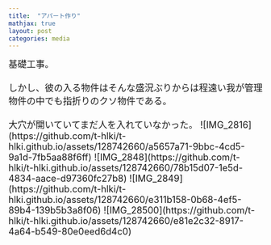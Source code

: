 ```yaml
---
title:  "アパート作り"
mathjax: true
layout: post
categories: media
---
```

<span style="font-size:large">
基礎工事。<br><br>
しかし、彼の入る物件はそんな盛況ぶりからは程遠い我が管理物件の中でも指折りのクソ物件である。<br><br>
大穴が開いていてまだ人を入れていなかった。
![IMG_2816](https://github.com/t-hlki/t-hlki.github.io/assets/128742660/a5657a71-9bbc-4cd5-9a1d-7fb5aa88f6ff)
![IMG_2848](https://github.com/t-hlki/t-hlki.github.io/assets/128742660/78b15d07-1e5d-4834-aace-d97360fc27b8)
![IMG_2849](https://github.com/t-hlki/t-hlki.github.io/assets/128742660/e311b158-0b68-4ef5-89b4-139b5b3a8f06)
![IMG_28500](https://github.com/t-hlki/t-hlki.github.io/assets/128742660/e81e2c32-8917-4a64-b549-80e0eed6d4c0)

</span>
